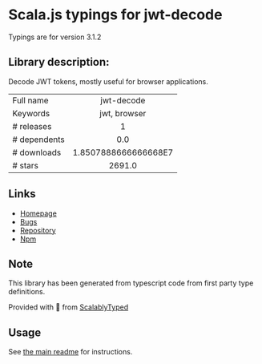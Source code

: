 
# Scala.js typings for jwt-decode

Typings are for version 3.1.2

## Library description:
Decode JWT tokens, mostly useful for browser applications.

|                    |                 |
| ------------------ | :-------------: |
| Full name          | jwt-decode |
| Keywords           | jwt, browser |
| # releases         | 1 |
| # dependents       | 0.0 |
| # downloads        | 1.8507888666666668E7 |
| # stars            | 2691.0 |

## Links
- [Homepage](https://github.com/auth0/jwt-decode#readme)
- [Bugs](https://github.com/auth0/jwt-decode/issues)
- [Repository](https://github.com/auth0/jwt-decode)
- [Npm](https://www.npmjs.com/package/jwt-decode)
    


## Note
This library has been generated from typescript code from first party type definitions.

Provided with :purple_heart: from [ScalablyTyped](https://github.com/oyvindberg/ScalablyTyped)

## Usage
See [the main readme](../../readme.md) for instructions.


